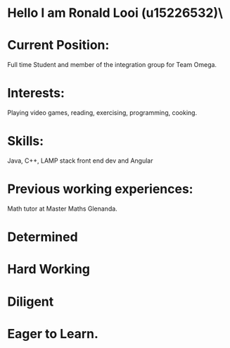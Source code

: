 # Hello I am Ronald Looi (u15226532)\

# Current Position:
Full time Student and member of the integration group for Team Omega.

# Interests:
Playing video games, reading, exercising, programming, cooking.

# Skills:
Java, C++, LAMP stack front end dev and Angular

# Previous working experiences:
Math tutor at Master Maths Glenanda.

# Determined
# Hard Working
# Diligent
# Eager to Learn.
